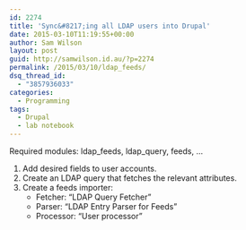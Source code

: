 ```yaml
---
id: 2274
title: 'Sync&#8217;ing all LDAP users into Drupal'
date: 2015-03-10T11:19:55+00:00
author: Sam Wilson
layout: post
guid: http://samwilson.id.au/?p=2274
permalink: /2015/03/10/ldap_feeds/
dsq_thread_id:
  - "3857936033"
categories:
  - Programming
tags:
  - Drupal
  - lab notebook
---
```

Required modules: ldap\_feeds, ldap\_query, feeds, &#8230;

  1. Add desired fields to user accounts.
  2. Create an LDAP query that fetches the relevant attributes.
  3. Create a feeds importer: 
      * Fetcher: &#8220;LDAP Query Fetcher&#8221;
      * Parser: &#8220;LDAP Entry Parser for Feeds&#8221;
      * Processor: &#8220;User processor&#8221;